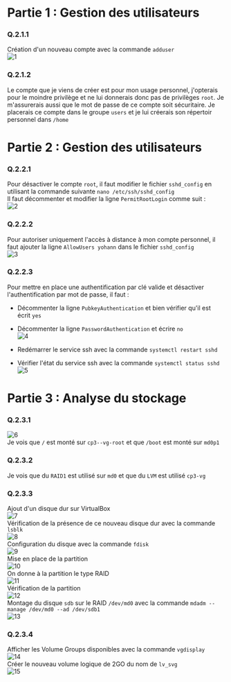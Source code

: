 # Partie 1 : Gestion des utilisateurs

### Q.2.1.1
Création d'un nouveau compte avec la commande `adduser`  
![1](https://github.com/user-attachments/assets/e6f68fdc-4ad9-44ad-b4a9-059d61d546c8)  


### Q.2.1.2
Le compte que je viens de créer est pour mon usage personnel, j'opterais pour le moindre privilège et ne lui donnerais donc pas de privilèges `root`.
Je m'assurerais aussi que le mot de passe de ce compte soit sécuritaire.
Je placerais ce compte dans le groupe `users` et je lui créerais son répertoir personnel dans `/home`


# Partie 2 : Gestion des utilisateurs

### Q.2.2.1
Pour désactiver le compte `root`, il faut modifier le fichier `sshd_config` en utilisant la commande suivante `nano /etc/ssh/sshd_config`  
Il faut décommenter et modifier la ligne `PermitRootLogin` comme suit :  
![2](https://github.com/user-attachments/assets/bf4d0d3e-3338-4301-ba13-17821ad2f047)  


### Q.2.2.2
Pour autoriser uniquement l'accès à distance à mon compte personnel, il faut ajouter la ligne `AllowUsers yohann` dans le fichier `sshd_config`  
![3](https://github.com/user-attachments/assets/7752890d-334e-474b-8d02-803fa011636c)  


### Q.2.2.3
Pour mettre en place une authentification par clé valide et désactiver l'authentification par mot de passe, il faut :
  - Décommenter la ligne `PubkeyAuthentication` et bien vérifier qu'il est écrit `yes`
  - Décommenter la ligne `PasswordAuthentication` et écrire `no`  
![4](https://github.com/user-attachments/assets/0f2d1ec4-4a0d-45a9-83f2-3ef227f64d53)  

  - Redémarrer le service ssh avec la commande `systemctl restart sshd`
  - Vérifier l'état du service ssh avec la commande `systemctl status sshd`
![5](https://github.com/user-attachments/assets/4d83cd88-0b0b-4ade-8498-01af31ff4666)  



# Partie 3 : Analyse du stockage

### Q.2.3.1
![6](https://github.com/user-attachments/assets/ab2b21e1-ddc1-482b-ad3d-364354b942c7)  
Je vois que `/` est monté sur `cp3--vg-root` et que `/boot` est monté sur `md0p1`


### Q.2.3.2
Je vois que du `RAID1` est utilisé sur `md0` et que du `LVM` est utilisé `cp3-vg`


### Q.2.3.3
Ajout d'un disque dur sur VirtualBox  
![7](https://github.com/user-attachments/assets/8e31067a-135b-4044-9106-6f0f1134907f)  
Vérification de la présence de ce nouveau disque dur avec la commande `lsblk`  
![8](https://github.com/user-attachments/assets/74cc6ca3-ccd3-45fe-9755-693d79af20f0)  
Configuration du disque avec la commande `fdisk`  
![9](https://github.com/user-attachments/assets/067a3098-4744-46eb-80ce-7f96e34cfbfc)  
Mise en place de la partition  
![10](https://github.com/user-attachments/assets/e1b7f4d1-ee9a-489f-94d7-e9d68acc6f34)  
On donne à la partition le type RAID  
![11](https://github.com/user-attachments/assets/d35a4b2a-d889-472c-a290-4589ef475c89)  
Vérification de la partition  
![12](https://github.com/user-attachments/assets/8eb7db07-6d46-4527-ba5b-9e2c52201936)  
Montage du disque `sdb` sur le RAID `/dev/md0` avec la commande `mdadm --manage /dev/md0 --ad /dev/sdb1`  
![13](https://github.com/user-attachments/assets/5fed9360-f287-4cc2-b76d-c052c1917075)  


### Q.2.3.4
Afficher les Volume Groups disponibles avec la commande `vgdisplay`  
![14](https://github.com/user-attachments/assets/890f7a50-6f5d-428c-a9fc-30ea09f54c61)  
Créer le nouveau volume logique de 2GO du nom de `lv_svg`  
![15](https://github.com/user-attachments/assets/c3ea91a5-9168-4f75-9d4a-b53165037109)  




